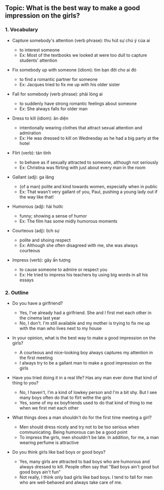 ## Topic: What is the best way to make a good impression on the girls?

### 1. Vocabulary
- Capture somebody's attention (verb phrase): thu hút sự chú ý của ai
  + to interest someone
  + Ex: Most of the textbooks we looked at were too dull to capture students' attention

- Fix somebody up with someone (idiom): tìm bạn đời cho ai đó
  + to find a romantic partner for someone
  + Ex: Jacques tried to fix me up with his older sister

- Fall for somebody (verb phrase): phải lòng ai
  + to suddenly have strong romantic feelings about someone
  + Ex: She always falls for older man

- Dress to kill (idiom): ăn diện
  + intentionally wearing clothes that attract sexual attention and admiration
  + Ex: He was dressed to kill on Wednesday as he had a big party at the hotel

- Flirt (verb): tán tỉnh
  + to behave as if sexually attracted to someone, although not seriously
  + Ex: Christina was flirting with just about every man in the room

- Gallant (adj): ga lăng
  + (of a man) polite and kind towards women, especially when in public
  + Ex: That wasn't very gallant of you, Paul, pushing a young lady out if the way like that!

- Humorous (adj): hài hước
  + funny; showing a sense of humor
  + Ex: The film has some midly humorous moments

- Courteous (adj): lịch sự
  + polite and shoing respect
  + Ex: Although she often disagreed with me, she was always courteous

- Impress (verb): gây ấn tượng
  + to cause someone to admire or respect you
  + Ex: He tried to impress his teachers by using big words in all his essays

### 2. Outline
- Do you have a girlfriend?
  + Yes, I've already had a girlfriend. She and I first met each other in the cinema last year
  + No, I don't. I'm still available and my mother is trying to fix me up with the man who lives next to my house

- In your opinion, what is the best way to make a good impression on the girls?
  + A courteous and nice-looking boy always captures my attention in the first meeting
  + I always try to be a gallant man to make a good impression on the girls

- Have you tried doing it in a real life? Has any man ever done that kind of thing to you?
  + No, I haven't, I'm a kind of lowkey person and I'm a bit shy. But I see many boys often do that to flirt withe the girls
  + Yes, some of my ex boyfriends used to do that kind of thing to me when we first met each other

- What things does a man shouldn't do for the first time meeting a girl?
  + Men should dress nicely and try not to be too serious when communicating. Being humorous can be a good point
  + To impress the girls, men shouldn't be late. In addition, for me, a man wearing perfume is attractive

- Do you think girls like bad boys or good boys?
  + Yes, many girls are attracted to bad boys who are humorous and always dressed to kill. People often say that "Bad boys ain't good but good boys ain't fun"
  + Not really, I think only bad girls like bad boys. I tend to fall for men who are well-behaved and always take care of me.